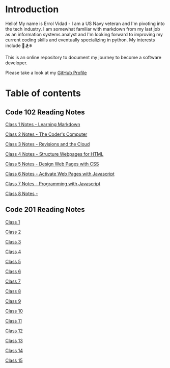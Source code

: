 # Introduction

Hello! My name is Errol Vidad - I am a US Navy veteran and I'm pivoting into the tech industry. I am somewhat familiar with markdown from my last job as an information systems analyst and I'm looking forward to improving my current coding skills and eventually specializing in python. My interests include &#x1F3C8;&#x1F3C2;&#x2744;

This is an online repository to document my journey to become a software developer.

Please take a look at my [GitHub Profile](https://github.com/evidad)

# Table of contents

## Code 102 Reading Notes
[Class 1 Notes - Learning Markdown](code-102-notes/reading-notes/class1.md)

[Class 2 Notes - The Coder's Computer](code-102-notes/reading-notes/class2.md)

[Class 3 Notes - Revisions and the Cloud](code-102-notes/reading-notes/class3.md)

[Class 4 Notes - Structure Webpages for HTML](code-102-notes/reading-notes/class4.md)

[Class 5 Notes - Design Web Pages with CSS](code-102-notes/reading-notes/class5.md)

[Class 6 Notes - Activate Web Pages with Javascript](code-102-notes/reading-notes/class6.md)

[Class 7 Notes - Programming with Javascript](code-102-notes/reading-notes/class7.md)

[Class 8 Notes - ](code-102-notes/reading-notes/class8.md)

## Code 201 Reading Notes
[Class 1](code-201-notes/class1.md)

[Class 2](code-201-notes/class2.md)

[Class 3](code-201-notes/class3.md)

[Class 4](code-201-notes/class4.md)

[Class 5](code-201-notes/class5.md)

[Class 6](code-201-notes/class6.md)

[Class 7](code-201-notes/class7.md)

[Class 8](code-201-notes/class8.md)

[Class 9](code-201-notes/class9.md)

[Class 10](code-201-notes/class10.md)

[Class 11](code-201-notes/class11.md)

[Class 12](code-201-notes/class12.md)

[Class 13](code-201-notes/class13.md)

[Class 14](code-201-notes/class14.md)

[Class 15](code-201-notes/class15.md)